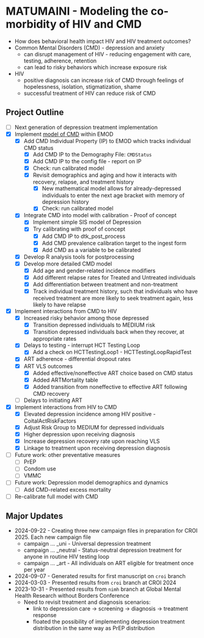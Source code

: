 # MATUMAINI - Modeling the co-morbidity of HIV and CMD

* How does behavioral health impact HIV and HIV treatment outcomes?
* Common Mental Disorders (CMD) - depression and anxiety
    * can disrupt management of HIV - reducing engagement with care, testing, adherence, retention
    * can lead to risky behaviors which increase exposure risk
* HIV
    * positive diagnosis can increase risk of CMD through feelings of hopelessness, isolation, stigmatization, shame
    * successful treatment of HIV can reduce risk of CMD 

## Project Outline

* [ ] Next generation of depression treatment implementation
* [x] Implement [model of CMD](https://docs.google.com/presentation/d/1LaGunWwd2bJYsFmCAZPay9UfXygRY47RvCdVJKmSLjA/edit?usp=sharing) within EMOD
    * [x] Add CMD Individual Property (IP) to EMOD which tracks individual CMD status
        * [x] Add CMD IP to the Demography File: `CMDStatus`
        * [x] Add CMD IP to the config file - report on IP
        * [x] Check: run calibrated model
        * [x] Revisit demographics and aging and how it interacts with recovery, relapse, and treatment history
            * [x] New mathematical model allows for already-depressed individuals to enter the next age bracket with memory of depression history
            * [x] Check: run calibrated model
    * [x] Integrate CMD into model with calibration - Proof of concept
        * [x] Implement simple SIS model of Depression
        * [x] Try calibrating with proof of concept
            * [x] Add CMD IP to dtk_post_process
            * [x] Add CMD prevalence calibration target to the ingest form
            * [x] Add CMD as a variable to be calibrated
    * [x] Develop R analysis tools for postprocessing
    * [x] Develop more detailed CMD model
        * [x] Add age and gender-related incidence modifiers
        * [x] Add different relapse rates for Treated and Untreated individuals
        * [x] Add differentiation between treatment and non-treatment
        * [x] Track individual treatment history, such that individuals who have received treatment are more likely to seek treatment again, less likely to have relapse
* [x] Implement interactions from CMD to HIV
    * [x] Increased risky behavior among those depressed
        * [x] Transition depressed individuals to MEDIUM risk
        * [x] Transition depressed individuals back when they recover, at appropriate rates 
    * [x] Delays to testing - interrupt HCT Testing Loop
        * [x] Add a check on HCTTestingLoop1 - HCTTestingLoopRapidTest
    * [x] ART adherence - differential dropout rates
    * [x] ART VLS outcomes
        * [x] Added effective/noneffective ART choice based on CMD status
        * [x] Added ARTMortality table
        * [x] Added transition from noneffective to effective ART following CMD recovery
    * [ ] Delays to initiating ART
* [x] Implement interactions from HIV to CMD
    * [x] Elevated depression incidence among HIV positive - CoitalActRiskFactors
    * [x] Adjust Risk Group to MEDIUM for depressed individuals
    * [x] Higher depression upon receiving diagnosis
    * [x] Increase depression recovery rate upon reaching VLS
    * [x] Linkage to treatment upon receiving depression diagnosis
* [ ] Future work: other preventative measures
    * [ ] PrEP
    * [ ] Condom use
    * [ ] VMMC
* [ ] Future work: Depression model demographics and dynamics
    * [ ] Add CMD-related excess mortality
* [ ] Re-calibrate full model with CMD

## Major Updates

* 2024-09-22 - Creating three new campaign files in preparation for CROI 2025. Each new campaign file 
    * campaign ... _uni - Universal depression treatment
    * campaign ... _neutral - Status-neutral depression treatment for anyone in routine HIV testing loop
    * campaign ... _art - All individuals on ART eligible for treatment once per year
* 2024-09-07 - Generated results for first manuscript on `croi` branch
* 2024-03-03 - Presented results from `croi` branch at CROI 2024
* 2023-10-31 - Presented results from `nimh` branch at Global Mental Health Research without Borders Conference
    * Need to revisit treatment and diagnosis scenarios: 
        * link to depression care -> screening -> diagnosis -> treatment response
        * floated the possibility of implementing depression treatment distribution in the same way as PrEP distribution